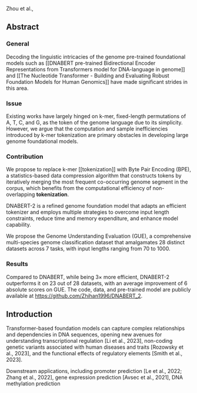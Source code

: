 Zhou et al.,

## Abstract 

### General 
Decoding the linguistic intricacies of the genome pre-trained foundational models such as [[DNABERT pre-trained Bidirectional Encoder Representations from Transformers model for DNA-language in genome]] and [[The Nucleotide Transformer - Building and Evaluating Robust Foundation Models for Human Genomics]] have made significant strides in this area.

### Issue
Existing works have largely hinged on k-mer, fixed-length permutations of A, T, C, and G, as the token of the genome language due to its simplicity. However, we argue that the computation and sample inefficiencies introduced by k-mer tokenization are primary obstacles in developing large genome foundational models.

### Contribution 
We propose to replace k-mer [[tokenization]] with Byte Pair Encoding (BPE), a statistics-based data compression algorithm that constructs tokens by iteratively merging the most frequent co-occurring genome segment in the corpus, which benefits from the computational efficiency of non-overlapping **tokenization**. 

DNABERT-2 is a refined genome foundation model that adapts an efficient tokenizer and employs multiple strategies to overcome input length constraints, reduce time and memory expenditure, and enhance model capability.

We propose the Genome Understanding Evaluation (GUE), a comprehensive multi-species genome classification dataset that amalgamates 28 distinct datasets across 7 tasks, with input lengths ranging from 70 to 1000.

### Results 
Compared to DNABERT, while being 3× more efficient, DNABERT-2 outperforms it on 23 out of 28 datasets, with an average improvement of 6 absolute scores on GUE. The code, data, and pre-trained model are publicly available at https://github.com/Zhihan1996/DNABERT_2.


## Introduction

Transformer-based foundation models can capture complex relationships and dependencies in DNA sequences, opening new avenues for understanding transcriptional regulation [Li et al., 2023], non-coding genetic variants associated with human diseases and traits [Rozowsky et al., 2023], and the functional effects of regulatory elements [Smith et al., 2023].

Downstream applications, including promoter prediction [Le et al., 2022; Zhang et al., 2022], gene expression prediction [Avsec et al., 2021], DNA methylation prediction